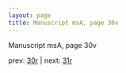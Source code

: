 ```yaml
---
layout: page
title: Manuscript msA, page 30v
---
```


Manuscript msA, page 30v

prev:  [30r](../30r) | next:  [31r](../31r)